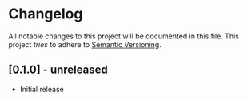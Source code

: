 # Changelog

All notable changes to this project will be documented in this file.
This project *tries* to adhere to [Semantic Versioning](http://semver.org/).

## [0.1.0] - unreleased

- Initial release
